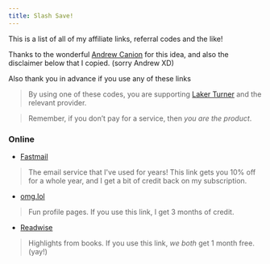 ```yaml
---
title: Slash Save!
---
```


This is a list of all of my affiliate links, referral codes and the like!

Thanks to the wonderful [Andrew Canion](https://canion.blog/save) for this idea, and also the disclaimer below that I copied. (sorry Andrew XD)

Also thank you in advance if you use any of these links <i class="fa-solid fa-heart"></i>

> By using one of these codes, you are supporting [Laker Turner](https://laker.tech) and the relevant provider.

> Remember, if you don’t pay for a service, then *you are the product*.

### Online
- [Fastmail](https://ref.fm/u27274472)
> The email service that I've used for years! This link gets you 10% off for a whole year, and I get a bit of credit back on my subscription.
- [omg.lol](https://home.omg.lol/referred-by/laker)
> Fun profile pages. If you use this link, I get 3 months of credit.
- [Readwise](https://readwise.io/i/laker42)
> Highlights from books. If you use this link, *we both* get 1 month free. (yay!)
